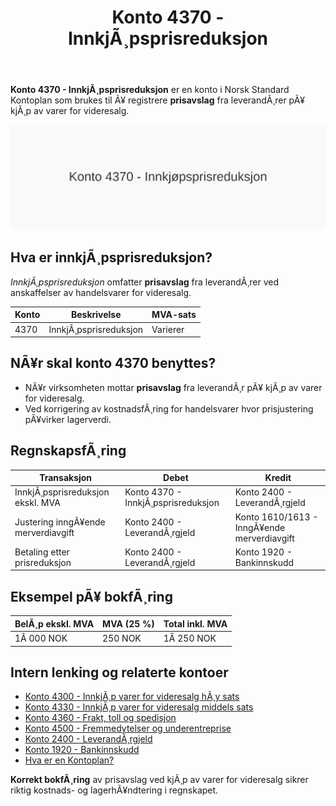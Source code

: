 ﻿---
title: "Konto 4370 - InnkjÃ¸psprisreduksjon"
meta_title: "4370-innkjopsprisreduksjon"
meta_description: '**Konto 4370 - InnkjÃ¸psprisreduksjon** er en konto i Norsk Standard Kontoplan som brukes til Ã¥ registrere **prisavslag** fra leverandÃ¸rer pÃ¥ kjÃ¸p av varer ...'
slug: 4370-innkjopsprisreduksjon
type: blog
layout: pages/single
---

**Konto 4370 - InnkjÃ¸psprisreduksjon** er en konto i Norsk Standard Kontoplan som brukes til Ã¥ registrere **prisavslag** fra leverandÃ¸rer pÃ¥ kjÃ¸p av varer for videresalg.

![Illustrasjon av konto 4370 InnkjÃ¸psprisreduksjon](4370-innkjopsprisreduksjon-image.svg)

## Hva er innkjÃ¸psprisreduksjon?

*InnkjÃ¸psprisreduksjon* omfatter **prisavslag** fra leverandÃ¸rer ved anskaffelser av handelsvarer for videresalg.

| Konto | Beskrivelse               | MVA-sats |
|-------|---------------------------|----------|
| 4370  | InnkjÃ¸psprisreduksjon     | Varierer |

## NÃ¥r skal konto 4370 benyttes?

* NÃ¥r virksomheten mottar **prisavslag** fra leverandÃ¸r pÃ¥ kjÃ¸p av varer for videresalg.
* Ved korrigering av kostnadsfÃ¸ring for handelsvarer hvor prisjustering pÃ¥virker lagerverdi.

## RegnskapsfÃ¸ring

| Transaksjon                             | Debet                                     | Kredit                                       |
|-----------------------------------------|-------------------------------------------|----------------------------------------------|
| InnkjÃ¸psprisreduksjon ekskl. MVA        | Konto 4370 - InnkjÃ¸psprisreduksjon        | Konto 2400 - LeverandÃ¸rgjeld                 |
| Justering inngÃ¥ende merverdiavgift      | Konto 2400 - LeverandÃ¸rgjeld              | Konto 1610/1613 - InngÃ¥ende merverdiavgift    |
| Betaling etter prisreduksjon            | Konto 2400 - LeverandÃ¸rgjeld              | Konto 1920 - Bankinnskudd                    |

## Eksempel pÃ¥ bokfÃ¸ring

| BelÃ¸p ekskl. MVA | MVA (25 %) | Total inkl. MVA |
|------------------|------------|-----------------|
| 1Â 000 NOK        | 250 NOK    | 1Â 250 NOK       |

## Intern lenking og relaterte kontoer

* [Konto 4300 - InnkjÃ¸p varer for videresalg hÃ¸y sats](/blogs/kontoplan/4300-innkjop-varer-for-videresalg-hoy-sats "Konto 4300 - InnkjÃ¸p varer for videresalg hÃ¸y sats")
* [Konto 4330 - InnkjÃ¸p varer for videresalg middels sats](/blogs/kontoplan/4330-innkjop-varer-for-videresalg-middels-sats "Konto 4330 - InnkjÃ¸p varer for videresalg middels sats")
* [Konto 4360 - Frakt, toll og spedisjon](/blogs/kontoplan/4360-frakt-toll-og-spedisjon "Konto 4360 - Frakt, toll og spedisjon")
* [Konto 4500 - Fremmedytelser og underentreprise](/blogs/kontoplan/4500-fremmedytelser-og-underentreprise "Konto 4500 - Fremmedytelser og underentreprise")
* [Konto 2400 - LeverandÃ¸rgjeld](/blogs/kontoplan/2400-leverandorgjeld "Konto 2400 - LeverandÃ¸rgjeld")
* [Konto 1920 - Bankinnskudd](/blogs/kontoplan/1920-bankinnskudd "Konto 1920 - Bankinnskudd")
* [Hva er en Kontoplan?](/blogs/regnskap/hva-er-kontoplan "Hva er en Kontoplan? Komplett Guide til Kontoplaner i Norsk Regnskap")

**Korrekt bokfÃ¸ring** av prisavslag ved kjÃ¸p av varer for videresalg sikrer riktig kostnads- og lagerhÃ¥ndtering i regnskapet.


